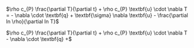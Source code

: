 $\rho c_{P} \frac{\partial T}{\partial t} + \rho c_{P} \textbf{u} \cdot \nabla T = - \nabla \cdot \textbf{q} + \textbf{\sigma} \nabla \textbf{u} - \frac{\partial ln \rho}{\partial ln T}$

$\rho c_{P} \frac{\partial T}{\partial t} + \rho c_{P} \textbf{u} \cdot \nabla T - \nabla \cdot \textbf{q} +$





